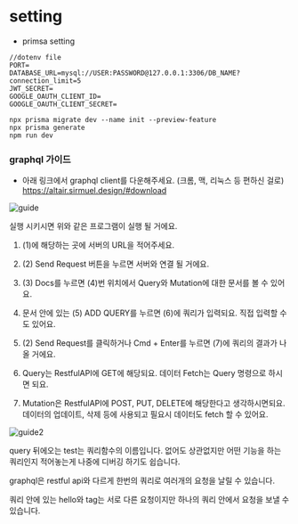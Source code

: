 # setting

- primsa setting

```
//dotenv file
PORT=
DATABASE_URL=mysql://USER:PASSWORD@127.0.0.1:3306/DB_NAME?connection_limit=5
JWT_SECRET=
GOOGLE_OAUTH_CLIENT_ID=
GOOGLE_OAUTH_CLIENT_SECRET=
```

```
npx prisma migrate dev --name init --preview-feature
npx prisma generate
npm run dev
```

### graphql 가이드

- 아래 링크에서 graphql client를 다운해주세요. (크롬, 맥, 리눅스 등 편하신 걸로)
  https://altair.sirmuel.design/#download

![guide](https://github.com/codestates/Sol-git/blob/main/server/guideimg/guide1.png)

실행 시키시면 위와 같은 프로그램이 실행 될 거에요.

1. (1)에 해당하는 곳에 서버의 URL을 적어주세요.

2. (2) Send Request 버튼을 누르면 서버와 연결 될 거에요.

3. (3) Docs를 누르면 (4)번 위치에서 Query와 Mutation에 대한 문서를 볼 수 있어요.

4. 문서 안에 있는 (5) ADD QUERY를 누르면 (6)에 쿼리가 입력되요. 직접 입력할 수도 있어요.

5. (2) Send Request를 클릭하거나 Cmd + Enter를 누르면 (7)에 쿼리의 결과가 나올 거에요.

6. Query는 RestfulAPI에 GET에 해당되요. 데이터 Fetch는 Query 명령으로 하시면 되요.

7. Mutation은 RestfulAPI에 POST, PUT, DELETE에 해당한다고 생각하시면되요. 데이터의 업데이트, 삭제 등에 사용되고 필요시 데이터도 fetch 할 수 있어요.

![guide2](https://github.com/codestates/Sol-git/blob/main/server/guideimg/guilde2.png)

query 뒤에오는 test는 쿼리함수의 이름입니다. 없어도 상관없지만 어떤 기능을 하는 쿼리인지 적어놓는게 나중에 디버깅 하기도 쉽습니다.

graphql은 restful api와 다르게 한번의 쿼리로 여러개의 요청을 날릴 수 있습니다.

쿼리 안에 있는 hello와 tag는 서로 다른 요청이지만 하나의 쿼리 안에서 요청을 보낼 수 있습니다.
